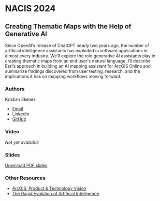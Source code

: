 # NACIS 2024

## Creating Thematic Maps with the Help of Generative AI

Since OpenAI’s release of ChatGPT nearly two years ago, the number of artificial intelligence assistants has exploded in software applications in almost every industry. We'll explore the role generative AI assistants play in creating thematic maps from an end user's natural language. I’ll describe Esri’s approach in building an AI mapping assistant for ArcGIS Online and summarize findings discovered from user testing, research, and the implications it has on mapping workflows moving forward.

### Authors

Kristian Ekenes

- [Email](mailto:kekenes@esri.com)
- [LinkedIn](https://www.linkedin.com/in/kristian-ekenes/)
- [GitHub](https://github.com/ekenes)

### Video

_Not yet available_

### Slides

[Download PDF slides]()

### Other Resources

- [ArcGIS: Product & Technology Vision](https://mediaspace.esri.com/media/t/1_c1ftfyju/337590522?kalturaSeekFrom=1290&kalturaClipTo=1634)
- [The Rapid Evolution of Artificial Intelligence](https://mediaspace.esri.com/media/t/1_pycbitn9)
